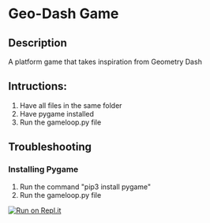 # Geo-Dash Game

## Description
A platform game that takes inspiration from Geometry Dash

## Intructions:
1. Have all files in the same folder
2. Have pygame installed
3. Run the gameloop.py file

## Troubleshooting
### Installing Pygame
1. Run the command "pip3 install pygame"
2. Run the gameloop.py file

[![Run on Repl.it](https://replit.com/badge/github/UnityMaster0/geo-dash.git)](https://replit.com/new/github/UnityMaster0/geo-dash.git)

